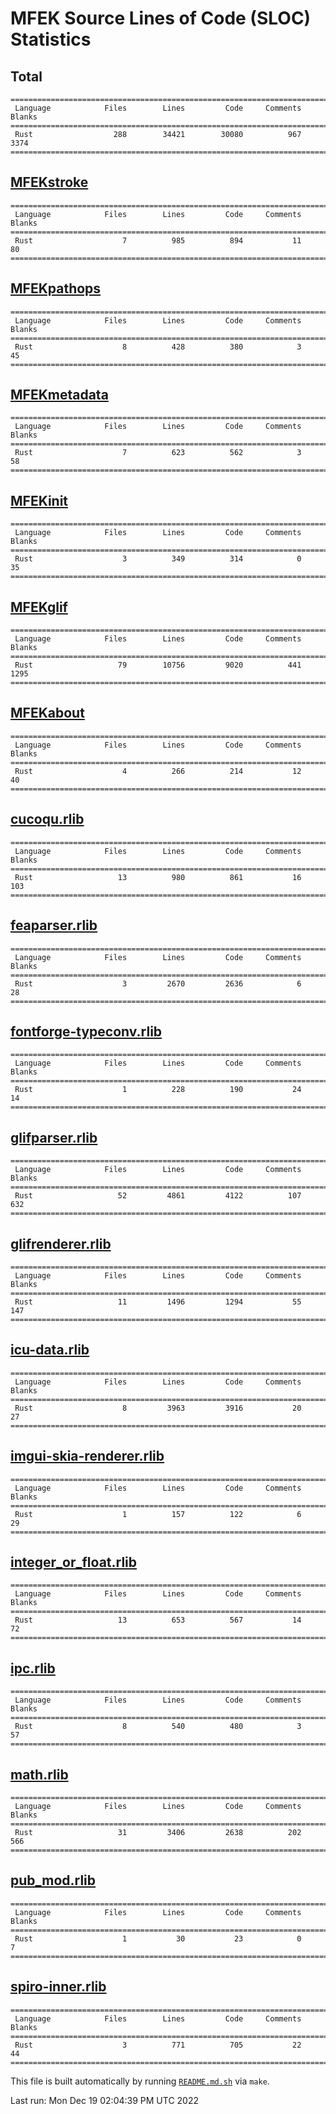 # MFEK Source Lines of Code (SLOC) Statistics
## Total
```
===============================================================================
 Language            Files        Lines         Code     Comments       Blanks
===============================================================================
 Rust                  288        34421        30080          967         3374
===============================================================================
```
## [MFEKstroke](https://github.com/MFEK/stroke)
```
===============================================================================
 Language            Files        Lines         Code     Comments       Blanks
===============================================================================
 Rust                    7          985          894           11           80
===============================================================================
```
## [MFEKpathops](https://github.com/MFEK/pathops)
```
===============================================================================
 Language            Files        Lines         Code     Comments       Blanks
===============================================================================
 Rust                    8          428          380            3           45
===============================================================================
```
## [MFEKmetadata](https://github.com/MFEK/metadata)
```
===============================================================================
 Language            Files        Lines         Code     Comments       Blanks
===============================================================================
 Rust                    7          623          562            3           58
===============================================================================
```
## [MFEKinit](https://github.com/MFEK/init)
```
===============================================================================
 Language            Files        Lines         Code     Comments       Blanks
===============================================================================
 Rust                    3          349          314            0           35
===============================================================================
```
## [MFEKglif](https://github.com/MFEK/glif)
```
===============================================================================
 Language            Files        Lines         Code     Comments       Blanks
===============================================================================
 Rust                   79        10756         9020          441         1295
===============================================================================
```
## [MFEKabout](https://github.com/MFEK/about)
```
===============================================================================
 Language            Files        Lines         Code     Comments       Blanks
===============================================================================
 Rust                    4          266          214           12           40
===============================================================================
```
## [cucoqu.rlib](https://github.com/MFEK/cucoqu.rlib)
```
===============================================================================
 Language            Files        Lines         Code     Comments       Blanks
===============================================================================
 Rust                   13          980          861           16          103
===============================================================================
```
## [feaparser.rlib](https://github.com/MFEK/feaparser.rlib)
```
===============================================================================
 Language            Files        Lines         Code     Comments       Blanks
===============================================================================
 Rust                    3         2670         2636            6           28
===============================================================================
```
## [fontforge-typeconv.rlib](https://github.com/MFEK/fontforge-typeconv.rlib)
```
===============================================================================
 Language            Files        Lines         Code     Comments       Blanks
===============================================================================
 Rust                    1          228          190           24           14
===============================================================================
```
## [glifparser.rlib](https://github.com/MFEK/glifparser.rlib)
```
===============================================================================
 Language            Files        Lines         Code     Comments       Blanks
===============================================================================
 Rust                   52         4861         4122          107          632
===============================================================================
```
## [glifrenderer.rlib](https://github.com/MFEK/glifrenderer.rlib)
```
===============================================================================
 Language            Files        Lines         Code     Comments       Blanks
===============================================================================
 Rust                   11         1496         1294           55          147
===============================================================================
```
## [icu-data.rlib](https://github.com/MFEK/icu-data.rlib)
```
===============================================================================
 Language            Files        Lines         Code     Comments       Blanks
===============================================================================
 Rust                    8         3963         3916           20           27
===============================================================================
```
## [imgui-skia-renderer.rlib](https://github.com/MFEK/imgui-skia-renderer.rlib)
```
===============================================================================
 Language            Files        Lines         Code     Comments       Blanks
===============================================================================
 Rust                    1          157          122            6           29
===============================================================================
```
## [integer_or_float.rlib](https://github.com/MFEK/integer_or_float.rlib)
```
===============================================================================
 Language            Files        Lines         Code     Comments       Blanks
===============================================================================
 Rust                   13          653          567           14           72
===============================================================================
```
## [ipc.rlib](https://github.com/MFEK/ipc.rlib)
```
===============================================================================
 Language            Files        Lines         Code     Comments       Blanks
===============================================================================
 Rust                    8          540          480            3           57
===============================================================================
```
## [math.rlib](https://github.com/MFEK/math.rlib)
```
===============================================================================
 Language            Files        Lines         Code     Comments       Blanks
===============================================================================
 Rust                   31         3406         2638          202          566
===============================================================================
```
## [pub_mod.rlib](https://github.com/MFEK/pub_mod.rlib)
```
===============================================================================
 Language            Files        Lines         Code     Comments       Blanks
===============================================================================
 Rust                    1           30           23            0            7
===============================================================================
```
## [spiro-inner.rlib](https://github.com/MFEK/spiro-inner.rlib)
```
===============================================================================
 Language            Files        Lines         Code     Comments       Blanks
===============================================================================
 Rust                    3          771          705           22           44
===============================================================================
```
This file is built automatically by running [`README.md.sh`](README.md.sh) via `make`.

Last run:
Mon Dec 19 02:04:39 PM UTC 2022
